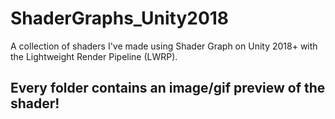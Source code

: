 # ShaderGraphs_Unity2018
A collection of shaders I've made using Shader Graph on Unity 2018+ with the Lightweight Render Pipeline (LWRP).


## Every folder contains an image/gif preview of the shader!
